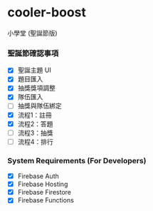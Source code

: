 # cooler-boost
小學堂 (聖誕節版)

### 聖誕節確認事項
- [x] 聖誕主題 UI
- [x] 題目匯入 
- [x] 抽獎獎項調整
- [x] 隊伍匯入
- [ ] 抽獎與隊伍綁定
- [x] 流程1：註冊
- [x] 流程2：答題
- [ ] 流程3：抽獎
- [ ] 流程4：排行

### System Requirements (For Developers)
- [x] Firebase Auth
- [x] Firebase Hosting
- [x] Firebase Firestore
- [x] Firebase Functions
